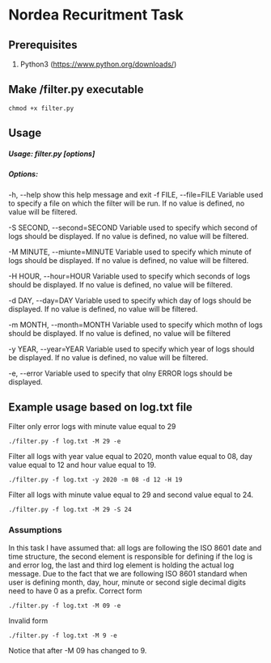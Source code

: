 # Nordea Recuritment Task

## Prerequisites

1. Python3 (https://www.python.org/downloads/)

## Make /filter.py executable
```
chmod +x filter.py
```

## Usage 
##### Usage: filter.py [options]

##### Options:
  -h, --help            show this help message and exit
  -f FILE, --file=FILE  Variable used to specify a file on which the filter
                        will be run. If no value is defined, no value will be
                        filtered.

  -S SECOND, --second=SECOND
                        Variable used to specify which second of logs should
                        be displayed. If no value is defined, no value will be
                        filtered.

  -M MINUTE, --miunte=MINUTE
                        Variable used to specify which minute of logs should
                        be displayed. If no value is defined, no value will be
                        filtered.

  -H HOUR, --hour=HOUR  Variable used to specify which seconds of logs should
                        be displayed. If no value is defined, no value will be
                        filtered.

  -d DAY, --day=DAY     Variable used to specify which day of logs should be
                        displayed. If no value is defined, no value will be
                        filtered.

  -m MONTH, --month=MONTH
                        Variable used to specify which mothn of logs should be
                        displayed. If no value is defined, no value will be
                        filtered

  -y YEAR, --year=YEAR  Variable used to specify which year of logs should be
                        displayed. If no value is defined, no value will be
                        filtered.

  -e, --error           Variable used to specify that olny ERROR logs should
                        be displayed.
                        

## Example usage based on log.txt file

Filter only error logs with minute value equal to 29
```
./filter.py -f log.txt -M 29 -e
```

Filter all logs with year value equal to 2020, month value equal to 08, day value equal to 12 and hour value equal to 19.
```
./filter.py -f log.txt -y 2020 -m 08 -d 12 -H 19
```

Filter all logs with minute value equal to 29 and second value equal to 24.
```
./filter.py -f log.txt -M 29 -S 24
```

### Assumptions
In this task I have assumed that: all logs are following the ISO 8601 date and time structure, the second element is responsible for defining if the log is and error log, the last and third log element is holding the actual log message.
Due to the fact that we are following ISO 8601 standard when user is defining month, day, hour, minute or second sigle decimal digits need to have 0 as a prefix.
Correct form
```
./filter.py -f log.txt -M 09 -e
``` 
Invalid form
```
./filter.py -f log.txt -M 9 -e
``` 
Notice that after -M 09 has changed to 9.
